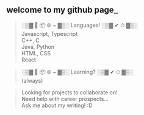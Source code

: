 ## welcome to my github page_   
> ░▒▓ 🌱 📦 🌐 ~ ▓▒░ Languages! ░▒▓ ✔ ⏱ ▓▒░   
Javascript, Typescript   
C++, C   
Java, Python   
HTML, CSS   
React

> ░▒▓ 🌱 📦 🌐 ~ ▓▒░ Learning? ░▒▓ ✔ ⏱ ▓▒░   
(always)

> Looking for projects to collaborate on!  
> Need help with career prospects...   
> Ask me about my writing! :D   
